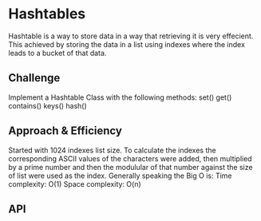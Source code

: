 # Hashtables
<!-- Short summary or background information -->
Hashtable is a way to store data in a way that retrieving it is very effecient.
This achieved by storing the data in a list using indexes where the index leads to a bucket of that data.

## Challenge
<!-- Description of the challenge -->
Implement a Hashtable Class with the following methods:
set()
get()
contains()
keys()
hash()



## Approach & Efficiency
<!-- What approach did you take? Why? What is the Big O space/time for this approach? -->
Started with 1024 indexes list size. To calculate the indexes the corresponding ASCII values of the characters were added, then multiplied by a prime number and then the modulular of that number against the size of list were used as the index.
Generally speaking the Big O is:
Time complexity: O(1)
Space complexity: O(n)

## API
<!-- Description of each method publicly available in each of your hashtable -->
